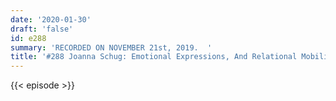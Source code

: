 ```yaml
---
date: '2020-01-30'
draft: 'false'
id: e288
summary: 'RECORDED ON NOVEMBER 21st, 2019.  '
title: '#288 Joanna Schug: Emotional Expressions, And Relational Mobility'
---
```

{{< episode >}}
